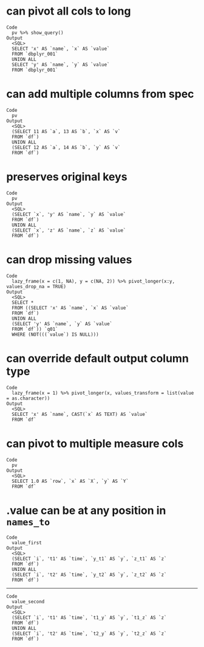 # can pivot all cols to long

    Code
      pv %>% show_query()
    Output
      <SQL>
      SELECT 'x' AS `name`, `x` AS `value`
      FROM `dbplyr_001`
      UNION ALL
      SELECT 'y' AS `name`, `y` AS `value`
      FROM `dbplyr_001`

# can add multiple columns from spec

    Code
      pv
    Output
      <SQL>
      (SELECT 11 AS `a`, 13 AS `b`, `x` AS `v`
      FROM `df`)
      UNION ALL
      (SELECT 12 AS `a`, 14 AS `b`, `y` AS `v`
      FROM `df`)

# preserves original keys

    Code
      pv
    Output
      <SQL>
      (SELECT `x`, 'y' AS `name`, `y` AS `value`
      FROM `df`)
      UNION ALL
      (SELECT `x`, 'z' AS `name`, `z` AS `value`
      FROM `df`)

# can drop missing values

    Code
      lazy_frame(x = c(1, NA), y = c(NA, 2)) %>% pivot_longer(x:y, values_drop_na = TRUE)
    Output
      <SQL>
      SELECT *
      FROM ((SELECT 'x' AS `name`, `x` AS `value`
      FROM `df`)
      UNION ALL
      (SELECT 'y' AS `name`, `y` AS `value`
      FROM `df`)) `q01`
      WHERE (NOT(((`value`) IS NULL)))

# can override default output column type

    Code
      lazy_frame(x = 1) %>% pivot_longer(x, values_transform = list(value = as.character))
    Output
      <SQL>
      SELECT 'x' AS `name`, CAST(`x` AS TEXT) AS `value`
      FROM `df`

# can pivot to multiple measure cols

    Code
      pv
    Output
      <SQL>
      SELECT 1.0 AS `row`, `x` AS `X`, `y` AS `Y`
      FROM `df`

# .value can be at any position in `names_to`

    Code
      value_first
    Output
      <SQL>
      (SELECT `i`, 't1' AS `time`, `y_t1` AS `y`, `z_t1` AS `z`
      FROM `df`)
      UNION ALL
      (SELECT `i`, 't2' AS `time`, `y_t2` AS `y`, `z_t2` AS `z`
      FROM `df`)

---

    Code
      value_second
    Output
      <SQL>
      (SELECT `i`, 't1' AS `time`, `t1_y` AS `y`, `t1_z` AS `z`
      FROM `df`)
      UNION ALL
      (SELECT `i`, 't2' AS `time`, `t2_y` AS `y`, `t2_z` AS `z`
      FROM `df`)

